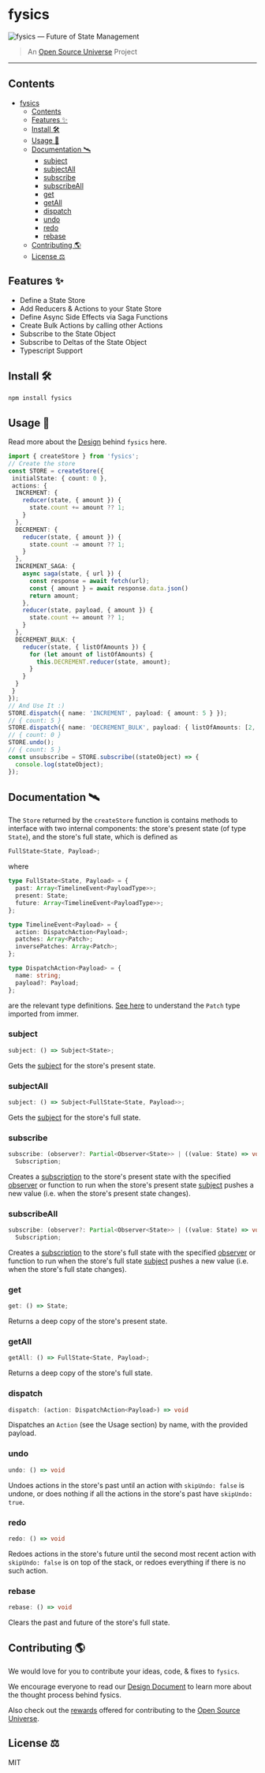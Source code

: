 # fysics

![fysics — Future of State Management](assets/fysics.png)

> An [Open Source Universe](https://github.com/intellibus/approach) Project

---

## Contents

- [fysics](#fysics)
  - [Contents](#contents)
  - [Features ✨](#features-)
  - [Install 🛠](#install-)
  - [Usage 🔭](#usage-)
  - [Documentation 🛰](#documentation-)
    - [subject](#subject)
    - [subjectAll](#subjectall)
    - [subscribe](#subscribe)
    - [subscribeAll](#subscribeall)
    - [get](#get)
    - [getAll](#getall)
    - [dispatch](#dispatch)
    - [undo](#undo)
    - [redo](#redo)
    - [rebase](#rebase)
  - [Contributing 🌎](#contributing-)
  - [License ⚖️](#license-️)

## Features ✨

- Define a State Store
- Add Reducers & Actions to your State Store
- Define Async Side Effects via Saga Functions
- Create Bulk Actions by calling other Actions
- Subscribe to the State Object
- Subscribe to Deltas of the State Object
- Typescript Support

## Install 🛠

```sh
npm install fysics
```

## Usage 🔭

Read more about the [Design](https://github.com/intellibus/fysics/blob/main/DESIGN.md) behind `fysics` here.

```typescript
import { createStore } from 'fysics';
// Create the store
const STORE = createStore({
 initialState: { count: 0 },
 actions: {
  INCREMENT: {
    reducer(state, { amount }) {
      state.count += amount ?? 1;
    }
  },
  DECREMENT: {
    reducer(state, { amount }) {
      state.count -= amount ?? 1;
    }
  },
  INCREMENT_SAGA: {
    async saga(state, { url }) {
      const response = await fetch(url);
      const { amount } = await response.data.json()
      return amount;
    },
    reducer(state, payload, { amount }) {
      state.count += amount ?? 1;
    }
  },
  DECREMENT_BULK: {
    reducer(state, { listOfAmounts }) {
      for (let amount of listOfAmounts) {
        this.DECREMENT.reducer(state, amount);
      }
    }
  }
 }
});
// And Use It :)
STORE.dispatch({ name: 'INCREMENT', payload: { amount: 5 } });
// { count: 5 }
STORE.dispatch({ name: 'DECREMENT_BULK', payload: { listOfAmounts: [2, 3] } });
// { count: 0 }
STORE.undo();
// { count: 5 }
const unsubscribe = STORE.subscribe((stateObject) => {
  console.log(stateObject);
});
```

## Documentation 🛰

The `Store` returned by the `createStore` function is contains methods to interface with two internal components: the store's present state (of type `State`), and the store's full state, which is defined as

```typescript
FullState<State, Payload>;
```

where

```typescript
type FullState<State, Payload> = {
  past: Array<TimelineEvent<PayloadType>>;
  present: State;
  future: Array<TimelineEvent<PayloadType>>;
};

type TimelineEvent<Payload> = {
  action: DispatchAction<Payload>;
  patches: Array<Patch>;
  inversePatches: Array<Patch>;
};

type DispatchAction<Payload> = {
  name: string;
  payload?: Payload;
};
```

are the relevant type definitions. [See here](https://immerjs.github.io/immer/patches/) to understand the `Patch` type imported from immer.

### subject

```typescript
subject: () => Subject<State>;
```

Gets the [subject](https://rxjs.dev/guide/subject) for the store's present state.

### subjectAll

```typescript
subject: () => Subject<FullState<State, Payload>>;
```

Gets the [subject](https://rxjs.dev/guide/subject) for the store's full state.

### subscribe

```typescript
subscribe: (observer?: Partial<Observer<State>> | ((value: State) => void)) =>
  Subscription;
```

Creates a [subscription](https://rxjs.dev/guide/subscription) to the store's present state with the specified [observer](https://rxjs.dev/guide/observer) or function to run when the store's present state [subject](https://rxjs.dev/guide/subject) pushes a new value (i.e. when the store's present state changes).

### subscribeAll

```typescript
subscribe: (observer?: Partial<Observer<State>> | ((value: State) => void)) =>
  Subscription;
```

Creates a [subscription](https://rxjs.dev/guide/subscription) to the store's full state with the specified [observer](https://rxjs.dev/guide/observer) or function to run when the store's full state [subject](https://rxjs.dev/guide/subject) pushes a new value (i.e. when the store's full state changes).

### get

```typescript
get: () => State;
```

Returns a deep copy of the store's present state.

### getAll

```typescript
getAll: () => FullState<State, Payload>;
```

Returns a deep copy of the store's full state.

### dispatch

```typescript
dispatch: (action: DispatchAction<Payload>) => void
```

Dispatches an `Action` (see the Usage section) by name, with the provided payload.

### undo

```typescript
undo: () => void
```

Undoes actions in the store's past until an action with `skipUndo: false` is undone, or does nothing if all the actions in the store's past have `skipUndo: true`.

### redo

```typescript
redo: () => void
```

Redoes actions in the store's future until the second most recent action with `skipUndo: false` is on top of the stack, or redoes everything if there is no such action.

### rebase

```typescript
rebase: () => void
```

Clears the past and future of the store's full state.

## Contributing 🌎

We would love for you to contribute your ideas, code, & fixes to `fysics`.

We encourage everyone to read our [Design Document](https://github.com/intellibus/fysics/blob/main/DESIGN.md) to learn more about the thought process behind fysics.

Also check out the [rewards](https://github.com/intellibus/approach/blob/main/REWARDS.md) offered for contributing to the [Open Source Universe](https://github.com/intellibus/approach).

## License ⚖️

MIT
